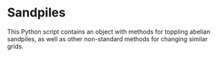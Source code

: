 # Sandpiles
This Python script contains an object with methods for toppling abelian sandpiles, as well as other non-standard methods for changing similar grids.
